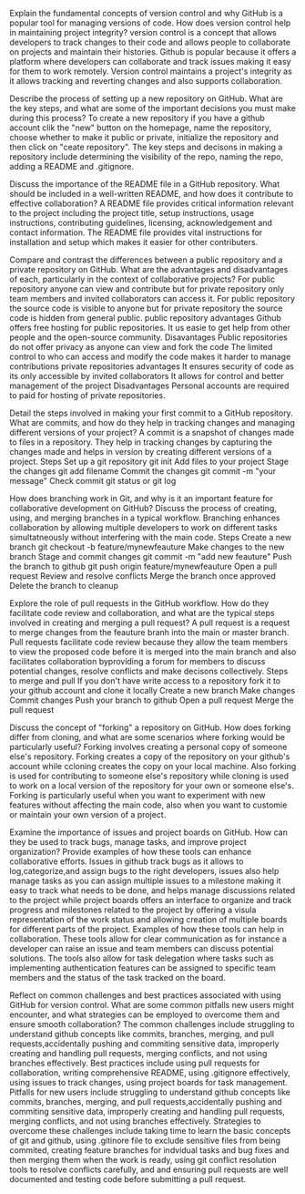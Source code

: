Explain the fundamental concepts of version control and why GitHub is a popular tool for managing versions of code. How does version control help in maintaining project integrity?
version control is a concept that allows developers to track changes to their code and allows people to collaborate on projects and maintain their histories. Github is popular because it offers a platform where developers can collaborate and track issues
making it easy for them to work remotely. Version control maintains a project's integrity as it allows tracking and reverting changes and also supports collaboration.

Describe the process of setting up a new repository on GitHub. What are the key steps, and what are some of the important decisions you must make during this process?
To create a new repository if you have a github account clik the "new" button on the homepage, name the repository, choose whether to make it public or private, initialize the repository and then click on "ceate repository".
The key steps and decisons in making a repository include determining the visibility of the repo, naming the repo, adding a README and .gitignore.

Discuss the importance of the README file in a GitHub repository. What should be included in a well-written README, and how does it contribute to effective collaboration?
A README file provides critical information relevant to the project including the project title, setup instructions, usage instructions, contributing guidelines, licensing, acknowledgement and contact information. The README file provides vital instructions for installation and setup which makes it easier for other contributers. 

Compare and contrast the differences between a public repository and a private repository on GitHub. What are the advantages and disadvantages of each, particularly in the context of collaborative projects?
For public repository anyone can view and contribute but for private repository only team members and invited collaborators can access it.
For public repository the source code is visible to anyone but for private repository the source code is hidden from general public.
public repository advantages
Github offers free hosting for public repositories.
It us easie to get help from other people and the open-source community.
Disavantages
Public repositories do not offer privacy as anyone can view and fork the code
The limited control to who can access and modify the code makes it harder to manage contributions
private repositories advantages
It ensures security of code as its only accessible by invited collaborators
It allows for control and better management of the project
Disadvantages
Personal accounts are required to paid for hosting of private repositories.

Detail the steps involved in making your first commit to a GitHub repository. What are commits, and how do they help in tracking changes and managing different versions of your project?
A commit is a snapshot of changes made to files in a repository. They help in tracking changes by capturing the changes made and helps in version by creating different versions of a project.
Steps
Set up a git repository git init
Add files to your project
Stage the changes git add filename
Commit the changes git commit -m "your message"
Check commit git status or git log

How does branching work in Git, and why is it an important feature for collaborative development on GitHub? Discuss the process of creating, using, and merging branches in a typical workflow.
Branching enhances collaboration by allowing multiple developers to work on different tasks simultatneously without interfering with the main code.
Steps
Create a new branch git checkout -b feature/mynewfeauture
Make changes to the new branch
Stage and commit changes git commit -m "add new feauture"
Push the branch to github git push origin feature/mynewfeauture
Open a pull request
Review and resolve conflicts
Merge the branch once approved
Delete the branch to cleanup


Explore the role of pull requests in the GitHub workflow. How do they facilitate code review and collaboration, and what are the typical steps involved in creating and merging a pull request?
A pull request is a request to merge changes from the feauture branh into the main or master branch. Pull requests facilitate code  review because they allow the team members to view the proposed code before it is merged into the main branch and also facilitates collaboration byproviding a forum for members to discuss potential changes, resolve conflicts and make decisons collectively.
Steps to merge and pull
If you don't have write access to a repository fork it to your github account and clone it locally
Create a new branch
Make changes
Commit changes
Push your branch to github
Open a pull request
Merge the pull request

Discuss the concept of "forking" a repository on GitHub. How does forking differ from cloning, and what are some scenarios where forking would be particularly useful?
Forking involves creating a personal copy of someone else's repository. Forking creates a copy of the repository on your github's account while ccloning creates the copy on your local machine. Also forking is used for contributing to someone else's repository while cloning is used to work on a local version of the repository for your own or someone else's.
Forking is particularly useful when you want to experiment with new features without affecting the main code, also when you want to customie or maintain your own version of a project.

Examine the importance of issues and project boards on GitHub. How can they be used to track bugs, manage tasks, and improve project organization? Provide examples of how these tools can enhance collaborative efforts.
Issues in github track bugs as it allows to log,categorize,and assign bugs to the right developers, issues also help manage tasks as you can assign multiple issues to a milestone making it easy to track what needs to be done, and helps manage discussions related to the project while project boards offers an interface to organize and track progress and milestones related to the project by offering a visula representation of the work status and allowing creation of multiple boards for different parts of the project.
Examples of how these tools can help in collaboration.
These tools allow for clear communication as for instance a developer can raise an issue and team members can discuss potential solutions. The tools also allow for task delegation where tasks such as implementing authentication features can be assigned to specific team members and the status of the task tracked on the board.

Reflect on common challenges and best practices associated with using GitHub for version control. What are some common pitfalls new users might encounter, and what strategies can be employed to overcome them and ensure smooth collaboration?
The common challenges include struggling to understand github concepts like commits, branches, merging, and pull requests,accidentally pushing and commiting sensitive data, improperly creating and handling pull requests, merging conflicts, and not using branches effectively.
Best practices include using pull requests for collaboration, writing comprehensive README, using .gitignore effectively, using issues to track changes, using project boards for task management.
Pitfalls for new users include struggling to understand github concepts like commits, branches, merging, and pull requests,accidentally pushing and commiting sensitive data, improperly creating and handling pull requests, merging conflicts, and not using branches effectively.
Strategies to overcome these challenges include taking time to learn the basic concepts of git and github, using .gitinore file to exclude sensitive files from being commited, creating feature branches for indvidual tasks and bug fixes and then merging them when the work is ready, using git conflict resolution tools to resolve conflicts carefully, and and ensuring pull requests are well documented and testing code before submitting a pull request.
